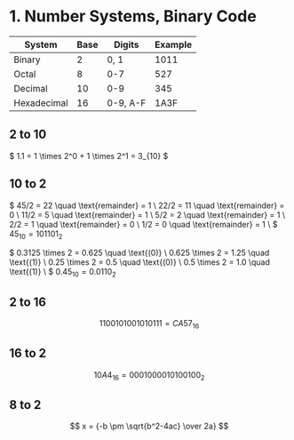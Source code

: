 # 1. Number Systems, Binary Code
|System|Base|Digits|Example|
|------|----|------|-------|
|Binary|2|0, 1|1011|
|Octal|8|0-7|527|
|Decimal|10|0-9|345|
|Hexadecimal|16|0-9, A-F|1A3F|

## 2 to 10
$ 1.1 = 1 \times 2^0 + 1 \times 2^1 = 3_{10} $

## 10 to 2
$
45/2 = 22 \quad \text{remainder} = 1 \\
22/2 = 11 \quad \text{remainder} = 0 \\
11/2 = 5 \quad \text{remainder} = 1 \\
5/2 = 2 \quad \text{remainder} = 1 \\
2/2 = 1 \quad \text{remainder} = 0 \\
1/2 = 0 \quad \text{remainder} = 1 \\
$
$45_{10} = 101101_{2}$

$
0.3125 \times 2 = 0.625 \quad \text{(0)} \\
0.625 \times 2 = 1.25 \quad \text{(1)} \\
0.25 \times 2 = 0.5 \quad \text{(0)} \\
0.5 \times 2 = 1.0 \quad \text{(1)} \\
$
$0.45_{10} = 0.0110_{2}$

## 2 to 16
$$ 
1100 1010 0101 0111
= CA57_{16}
$$
## 16 to 2
$$ 10A4_{16} = 0001 0000 1010 0100_{2} $$

## 8 to 2

$$ x = {-b \pm \sqrt{b^2-4ac} \over 2a} $$